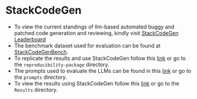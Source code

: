 # StackCodeGen
- To view the current standings of llm-based automated buggy and patched code generation and reviewing, kindly visit  [StackCodeGen Leaderboard](https://stackcodegen.github.io/stackcodegenLeaderboard/)
- The benchmark dataset used for evaluation can be found at [StackCodeGenBench](https://github.com/stackcodegen/stackcodegen/tree/main/stackcodegenBench).
- To replicate the results and use StackCodeGen follow this [link](https://github.com/stackcodegen/stackcodegen/tree/main/reproducibility-package) or go to the ```reproducibility-package``` directory.
- The prompts used to evaluate the LLMs can be found in this [link](https://github.com/stackcodegen/stackcodegen/tree/main/prompts) or go to the ```prompts``` directory.
- To view the results using StackCodeGen follow this [link](https://github.com/stackcodegen/stackcodegen/tree/main/Results) or go to the ```Results``` directory.
